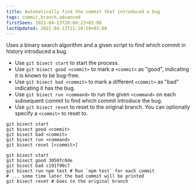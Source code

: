 ```yaml
---
title: Automatically find the commit that introduced a bug
tags: commit,branch,advanced
firstSeen: 2021-04-13T20:00:22+03:00
lastUpdated: 2021-04-13T21:10:59+03:00
---
```


Uses a binary search algorithm and a given script to find which commit in history introduced a bug.

- Use `git bisect start` to start the process.
- Use `git bisect good <commit>` to mark a `<commit>` as "good", indicating it is known to be bug-free.
- Use `git bisect bad <commit>` to mark a different `<commit>` as "bad" indicating it has the bug.
- Use `git bisect run <command>` to run the given `<command>` on each subsequent commit to find which commit introduce the bug.
- Use `git bisect reset` to reset to the original branch. You can optionally specify a `<commit>` to reset to.

```shell
git bisect start
git bisect good <commit>
git bisect bad <commit>
git bisect run <command>
git bisect reset [<commit>]
```

```shell
git bisect start
git bisect good 3050fc0de
git bisect bad c191f90c7
git bisect run npm test # Run `npm test` for each commit
# ... some time later the bad commit will be printed
git bisect reset # Goes to the original branch
```

